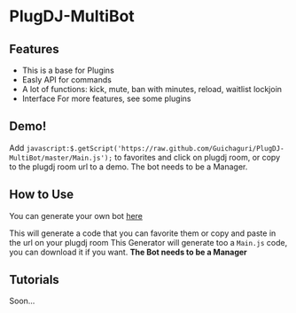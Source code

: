 PlugDJ-MultiBot
===============

Features
-----------
* This is a base for Plugins
* Easly API for commands 
* A lot of functions: kick, mute, ban with minutes, reload, waitlist lockjoin
* Interface
For more features, see some plugins

Demo!
-----------
Add `javascript:$.getScript('https://raw.github.com/Guichaguri/PlugDJ-MultiBot/master/Main.js');` to favorites and click on plugdj room, or copy to the plugdj room url to a demo. The bot needs to be a Manager.

How to Use
-----------

You can generate your own bot [here](http://guiscripts.6te.net/plugdj/botgenerator.php)

This will generate a code that you can favorite them or copy and paste in the url on your plugdj room
This Generator will generate too a `Main.js` code, you can download it if you want.
**The Bot needs to be a Manager**

Tutorials
-----------
Soon...
